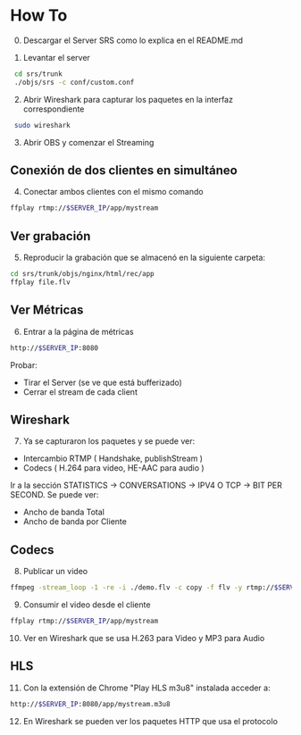 # How To 

0. Descargar el Server SRS como lo explica en el README.md 

1. Levantar el server 
```bash
 cd srs/trunk
 ./objs/srs -c conf/custom.conf
```

2. Abrir Wireshark para capturar los paquetes en la interfaz correspondiente

```bash
 sudo wireshark
```

3. Abrir OBS y comenzar el Streaming

## Conexión de dos clientes en simultáneo

4. Conectar ambos clientes con el mismo comando 

```bash
ffplay rtmp://$SERVER_IP/app/mystream 
```
 
## Ver grabación 
5. Reproducir la grabación que se almacenó en la siguiente carpeta:
```bash
cd srs/trunk/objs/nginx/html/rec/app
ffplay file.flv
```

## Ver Métricas 

6. Entrar a la página de métricas 
```bash
http://$SERVER_IP:8080
```
Probar: 
- Tirar el Server (se ve que está bufferizado)
- Cerrar el stream de cada client 

## Wireshark 
7. Ya se capturaron los paquetes y se puede ver:
- Intercambio RTMP ( Handshake, publishStream )
- Codecs ( H.264 para video, HE-AAC para audio ) 

Ir a la sección STATISTICS -> CONVERSATIONS -> IPV4 O TCP -> BIT PER SECOND. Se puede ver:
- Ancho de banda Total 
- Ancho de banda por Cliente 

## Codecs  

8. Publicar un video 
```bash
ffmpeg -stream_loop -1 -re -i ./demo.flv -c copy -f flv -y rtmp://$SERVER_IP/app/mystream
```

9. Consumir el video desde el cliente
```bash
ffplay rtmp://$SERVER_IP/app/mystream 
```

10. Ver en Wireshark que se usa H.263 para Video y MP3 para Audio

## HLS 

11. Con la extensión de Chrome "Play HLS m3u8" instalada acceder a: 
```bash
http://$SERVER_IP:8080/app/mystream.m3u8
```
12. En Wireshark se pueden ver los paquetes HTTP que usa el protocolo